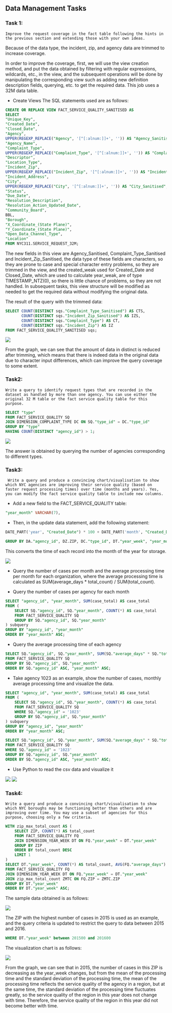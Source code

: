 ## Data Management Tasks

### Task 1: 
    Improve the request coverage in the fact table following the hints in the previous section and extending those with your own ideas. 
Because of the data type, the incident, zip, and agency data are trimmed to increase coverage.

In order to improve the coverage, first, we will use the view creation method, and put the data obtained by filtering with regular expressions, wildcards, etc., in the view, and the subsequent operations will be done by manipulating the corresponding view such as adding new definition description fields, querying, etc. to get the required data. This job uses a 32M data table.

- Create Views
The SQL statements used are as follows:

```SQL
CREATE OR REPLACE VIEW FACT_SERVICE_QUALITY_SANITISED AS
SELECT
"Unique_Key",
"Created_Date",
"Closed_Date",
"Agency",
UPPER(REGEXP_REPLACE("Agency", '[^[:alnum:]]+', '')) AS "Agency_Sanitised",
"Agency_Name",
"Complaint_Type",
UPPER(REGEXP_REPLACE("Complaint_Type", '[^[:alnum:]]+', '')) AS "Complaint_Type_Sanitised",
"Descriptor",
"Location_Type",
"Incident_Zip",
UPPER(REGEXP_REPLACE("Incident_Zip", '[^[:alnum:]]+', '')) AS "Incident_Zip_Sanitised",
"Incident_Address",
"City",
UPPER(REGEXP_REPLACE("City", '[^[:alnum:]]+', '')) AS "City_Sanitised",
"Status",
"Due_Date",
"Resolution_Description",
"Resolution_Action_Updated_Date",
"Community_Board",
BBL,
"Borough",
"X_Coordinate_(State Plane)",
"Y_Coordinate_(State Plane)",
"Open_Data_Channel_Type",
"Location"
FROM NYC311.SERVICE_REQUEST_32M;
```

The new fields in this view are Agency_Sanitised, Complaint_Type_Sanitised and Incident_Zip_Sanitised, the data type of these fields are characters, so they are prone to case and special character entry problems, so they are trimmed in the view, and the created_weak used for Created_Date and Closed_Date, which are used to calculate year_weak, are of type TIMESTAMP_NTZ(0), so there is little chance of problems, so they are not handled. In subsequent tasks, this view structure will be modified as needed to get the required data without modifying the original data.

The result of the query with the trimmed data:

```SQL
SELECT COUNT(DISTINCT sqs."Complaint_Type_Sanitised") AS CTS, 
       COUNT(DISTINCT sqs."Incident_Zip_Sanitised") AS IZS,
       COUNT(DISTINCT sqs."Complaint_Type") AS CT, 
       COUNT(DISTINCT sqs."Incident_Zip") AS IZ
FROM FACT_SERVICE_QUALITY_SANITISED sqs;
```
<img src="https://github.com/bluerpacific/DataManagement/raw/main/task1_count.png"/>

From the graph, we can see that the amount of data in distinct is reduced after trimming, which means that there is indeed data in the original data due to character input differences, which can improve the query coverage to some extent.


### Task2:
    Write a query to identify request types that are recorded in the dataset as handled by more than one agency. You can use either the original 32 M table or the fact service quality table for this purpose. 

```SQL
SELECT "type"
FROM FACT_SERVICE_QUALITY SQ
JOIN DIMENSION_COMPLAINT_TYPE DC ON SQ."type_id" = DC."type_id"
GROUP BY "type"
HAVING COUNT(DISTINCT "agency_id") > 1;
```

<img src="https://github.com/bluerpacific/DataManagement/raw/main/task2_type.png"/>

The answer is obtained by querying the number of agencies corresponding to different types.

### Task3:
     Write a query and produce a convincing chart/visualisation to show which NYC agencies are improving their service quality (based on faster request processing times) over time (months and years). Yes, you can modify the fact service quality table to include new columns. 

- Add a new field to the FACT_SERVICE_QUALITY table:

```SQL
"year_month" VARCHAR(7),
```

- Then, in the update data statement, add the following statement:

```SQL
DATE_PART('year', "Created_Date") * 100 + DATE_PART('month', "Created_Date") AS "year_month",

GROUP BY DA."agency_id", DZ.ZIP, DC."type_id", DT."year_week", "year_month";
```


This converts the time of each record into the month of the year for storage.

<img src="https://github.com/bluerpacific/DataManagement/raw/main/task3_insert.png"/>

- Query the number of cases per month and the average processing time per month for each organization, where the average processing time is calculated as SUM(average_days * total_count) / SUM(total_count).

- Query the number of cases per agency for each month

```SQL
SELECT "agency_id", "year_month", SUM(case_total) AS case_total
FROM (
    SELECT SQ."agency_id", SQ."year_month", COUNT(*) AS case_total
    FROM FACT_SERVICE_QUALITY SQ
    GROUP BY SQ."agency_id", SQ."year_month"
) subquery
GROUP BY "agency_id", "year_month"
ORDER BY "year_month" ASC;
```

- Query the average processing time of each agency

```SQL
SELECT SQ."agency_id", SQ."year_month", SUM(SQ."average_days" * SQ."total_count") / SUM(SQ."total_count") AS avg_time
FROM FACT_SERVICE_QUALITY SQ
GROUP BY SQ."agency_id", SQ."year_month"
ORDER BY SQ."agency_id" ASC, "year_month" ASC;
```

- Take agency 1023 as an example, show the number of cases, monthly average processing time and visualize the data.

```SQL
SELECT "agency_id", "year_month", SUM(case_total) AS case_total
FROM (
    SELECT SQ."agency_id", SQ."year_month", COUNT(*) AS case_total
    FROM FACT_SERVICE_QUALITY SQ
    WHERE SQ."agency_id" = '1023'
    GROUP BY SQ."agency_id", SQ."year_month"
) subquery
GROUP BY "agency_id", "year_month"
ORDER BY "year_month" ASC;

SELECT SQ."agency_id", SQ."year_month", SUM(SQ."average_days" * SQ."total_count") / SUM(SQ."total_count") AS avg_time
FROM FACT_SERVICE_QUALITY SQ
WHERE SQ."agency_id" = '1023'
GROUP BY SQ."agency_id", SQ."year_month"
ORDER BY SQ."agency_id" ASC, "year_month" ASC;
```

- Use Python to read the csv data and visualize it

<img src="https://github.com/bluerpacific/DataManagement/raw/main/task3_count_saccter.png"/>

<img src="https://github.com/bluerpacific/DataManagement/raw/main/task3_time_line.png"/>

### Task4:
    Write a query and produce a convincing chart/visualisation to show which NYC boroughs may be functioning better than others and are improving over time. You may use a subset of agencies for this purpose, choosing only a few criteria. 

```SQL
WITH zip_max_total_count AS (
    SELECT ZIP, COUNT(*) AS total_count
    FROM FACT_SERVICE_QUALITY FQ
    JOIN DIMENSION_YEAR_WEEK DT ON FQ."year_week" = DT."year_week"
    GROUP BY ZIP
    ORDER BY total_count DESC
    LIMIT 1
)
SELECT DT."year_week", COUNT(*) AS total_count, AVG(FQ."average_days") AS avg_days, STDDEV(FQ."average_days") AS stddev_days
FROM FACT_SERVICE_QUALITY FQ
JOIN DIMENSION_YEAR_WEEK DT ON FQ."year_week" = DT."year_week"
JOIN zip_max_total_count ZMTC ON FQ.ZIP = ZMTC.ZIP
GROUP BY DT."year_week"
ORDER BY DT."year_week" ASC;
```
The sample data obtained is as follows:

<img src="https://github.com/bluerpacific/DataManagement/raw/main/task4_query.png"/>

The ZIP with the highest number of cases in 2015 is used as an example, and the query criteria is updated to restrict the query to data between 2015 and 2016.

```SQL
WHERE DT."year_week" between 201500 and 201600
```

The visualization chart is as follows:

<img src="https://github.com/bluerpacific/DataManagement/raw/main/task4_2015.png"/>

From the graph, we can see that in 2015, the number of cases in this ZIP is decreasing as the year_week changes, but from the mean of the processing time and the standard deviation of the processing time, the mean of the processing time reflects the service quality of the agency in a region, but at the same time, the standard deviation of the processing time fluctuates greatly, so the service quality of the region in this year does not change with time. Therefore, the service quality of the region in this year did not become better with time.
